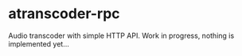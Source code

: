 # atranscoder-rpc

Audio transcoder with simple HTTP API. Work in progress, nothing is implemented yet...